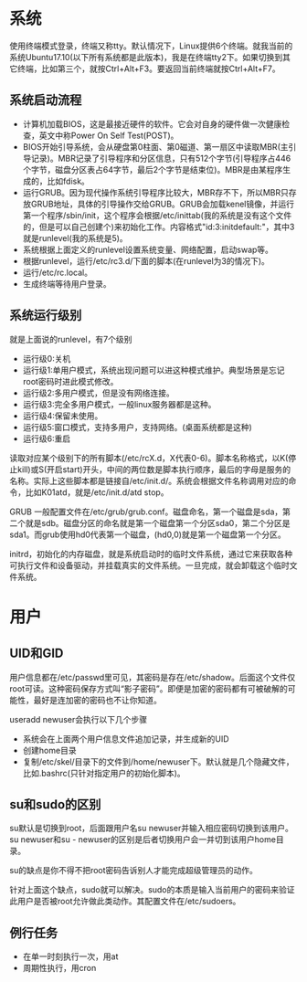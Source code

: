 # 系统

使用终端模式登录，终端又称tty。默认情况下，Linux提供6个终端。就我当前的系统Ubuntu17.10(以下所有系统都是此版本)，我是在终端tty2下。如果切换到其它终端，比如第三个，就按Ctrl+Alt+F3。要返回当前终端就按Ctrl+Alt+F7。

## 系统启动流程
* 计算机加载BIOS，这是最接近硬件的软件。它会对自身的硬件做一次健康检查，英文中称Power On Self Test(POST)。
* BIOS开始引导系统，会从硬盘第0柱面、第0磁道、第一扇区中读取MBR(主引导记录)。MBR记录了引导程序和分区信息，只有512个字节(引导程序占446个字节，磁盘分区表占64字节，最后2个字节是结束位)。MBR是由某程序生成的，比如fdisk。
* 运行GRUB。因为现代操作系统引导程序比较大，MBR存不下，所以MBR只存放GRUB地址，具体的引导操作交给GRUB。GRUB会加载kenel镜像，并运行第一个程序/sbin/init，这个程序会根据/etc/inittab(我的系统是没有这个文件的，但是可以自己创建个)来初始化工作。内容格式"id:3:initdefault:"，其中3就是runlevel(我的系统是5)。
* 系统根据上面定义的runlevel设置系统变量、网络配置，启动swap等。
* 根据runlevel，运行/etc/rc3.d/下面的脚本(在runlevel为3的情况下)。
* 运行/etc/rc.local。
* 生成终端等待用户登录。

## 系统运行级别
就是上面说的runlevel，有7个级别
* 运行级0:关机
* 运行级1:单用户模式，系统出现问题可以进这种模式维护。典型场景是忘记root密码时进此模式修改。
* 运行级2:多用户模式，但是没有网络连接。
* 运行级3:完全多用户模式，一般linux服务器都是这种。
* 运行级4:保留未使用。
* 运行级5:窗口模式，支持多用户，支持网络。(桌面系统都是这种)
* 运行级6:重启

读取对应某个级别下的所有脚本(/etc/rcX.d，X代表0-6)。脚本名称格式，以K(停止kill)或S(开启start)开头，中间的两位数是脚本执行顺序，最后的字母是服务的名称。实际上这些脚本都是链接自/etc/init.d/。系统会根据文件名称调用对应的命令，比如K01atd，就是/etc/init.d/atd stop。

GRUB
一般配置文件在/etc/grub/grub.conf。磁盘命名，第一个磁盘是sda，第二个就是sdb。磁盘分区的命名就是第一个磁盘第一个分区sda0，第二个分区是sda1。而grub使用hd0代表第一个磁盘，(hd0,0)就是第一个磁盘第一个分区。

initrd，初始化的内存磁盘，就是系统启动时的临时文件系统，通过它来获取各种可执行文件和设备驱动，并挂载真实的文件系统。一旦完成，就会卸载这个临时文件系统。

# 用户

## UID和GID
用户信息都在/etc/passwd里可见，其密码是存在/etc/shadow。后面这个文件仅root可读。这种密码保存方式叫“影子密码”。即便是加密的密码都有可被破解的可能性，最好是连加密的密码也不让你知道。

useradd newuser会执行以下几个步骤
* 系统会在上面两个用户信息文件追加记录，并生成新的UID
* 创建home目录
* 复制/etc/skel/目录下的文件到/home/newuser下。默认就是几个隐藏文件，比如.bashrc(只针对指定用户的初始化脚本)。

## su和sudo的区别
su默认是切换到root，后面跟用户名su newuser并输入相应密码切换到该用户。su newuser和su - newuser的区别是后者切换用户会一并切到该用户home目录。

su的缺点是你不得不把root密码告诉别人才能完成超级管理员的动作。

针对上面这个缺点，sudo就可以解决。sudo的本质是输入当前用户的密码来验证此用户是否被root允许做此类动作。其配置文件在/etc/sudoers。

## 例行任务

* 在单一时刻执行一次，用at
* 周期性执行，用cron
